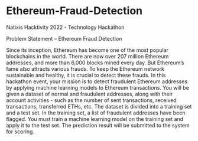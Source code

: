 # Ethereum-Fraud-Detection
Natixis Hacktivity 2022 - Technology Hackathon

Problem Statement – Ethereum Fraud Detection

Since its inception, Ethereum has become one of the most popular blockchains in the world. There are now over 207 million Ethereum addresses, and more than 6,000 blocks mined every day. But Ethereum’s fame also attracts various frauds. To keep the Ethereum network sustainable and healthy, it is crucial to detect these frauds. 
In this hackathon event, your mission is to detect fraudulent Ethereum addresses by applying machine learning models to Ethereum transactions. You will be given a dataset of normal and fraudulent addresses, along with their account activities - such as the number of sent transactions, received transactions, transferred ETHs, etc. The dataset is divided into a training set and a test set. In the training set, a list of fraudulent addresses have been flagged. You must train a machine learning model on the training set and apply it to the test set. The prediction result will be submitted to the system for scoring. 
